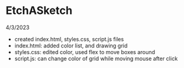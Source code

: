 # EtchASketch

4/3/2023
- created index.html, styles.css, script.js files
- index.html: added color list, and drawing grid
- styles.css: edited color, used flex to move boxes around
- script.js: can change color of grid while moving mouse after click